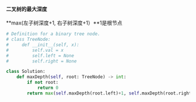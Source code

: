#### 二叉树的最大深度

**max(左子树深度+1, 右子树深度+1）**1是根节点

```python
# Definition for a binary tree node.
# class TreeNode:
#     def __init__(self, x):
#         self.val = x
#         self.left = None
#         self.right = None

class Solution:
    def maxDepth(self, root: TreeNode) -> int:
        if not root:
            return 0
        return max(self.maxDepth(root.left)+1, self.maxDepth(root.right)+1)
```

